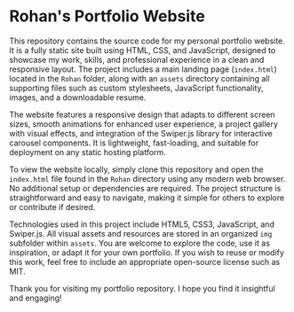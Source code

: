 # Rohan's Portfolio Website

This repository contains the source code for my personal portfolio website. It is a fully static site built using HTML, CSS, and JavaScript, designed to showcase my work, skills, and professional experience in a clean and responsive layout. The project includes a main landing page (`index.html`) located in the `Rohan` folder, along with an `assets` directory containing all supporting files such as custom stylesheets, JavaScript functionality, images, and a downloadable resume.

The website features a responsive design that adapts to different screen sizes, smooth animations for enhanced user experience, a project gallery with visual effects, and integration of the Swiper.js library for interactive carousel components. It is lightweight, fast-loading, and suitable for deployment on any static hosting platform.

To view the website locally, simply clone this repository and open the `index.html` file found in the `Rohan` directory using any modern web browser. No additional setup or dependencies are required. The project structure is straightforward and easy to navigate, making it simple for others to explore or contribute if desired.

Technologies used in this project include HTML5, CSS3, JavaScript, and Swiper.js. All visual assets and resources are stored in an organized `img` subfolder within `assets`. You are welcome to explore the code, use it as inspiration, or adapt it for your own portfolio. If you wish to reuse or modify this work, feel free to include an appropriate open-source license such as MIT.

Thank you for visiting my portfolio repository. I hope you find it insightful and engaging!
